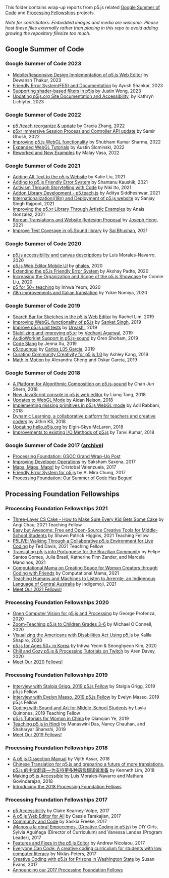 This folder contains wrap-up reports from p5.js related [Google Summer of Code](https://summerofcode.withgoogle.com/organizations/4915113891463168/)  and [Processing Fellowships](https://processingfoundation.org/fellowships) projects.


*Note for contributors: Embedded images and media are welcome. Please host these files externally rather than placing in this repo to avoid adding growing the repository filesize too much.*

## Google Summer of Code

### Google Summer of Code 2023
* [Mobile/Responsive Design Implementation of p5.js Web Editor](https://github.com/processing/p5.js/blob/main/contributor_docs/project_wrapups/dewansDT_gsoc_2023.md) by Dewansh Thakur, 2023
* [Friendly Error System(FES) and Documentation](https://github.com/processing/p5.js/blob/main/contributor_docs/project_wrapups/ayush23dash_gsoc_2023.md) by Ayush Shankar, 2023
* [Supporting shader-based filters in p5js](https://github.com/processing/p5.js/blob/main/contributor_docs/project_wrapups/wong_gsoc_2023.md) by Justin Wong, 2023
* [Updating p5js.org Site Documentation and Accessibility](https://github.com/processing/p5.js/blob/main/contributor_docs/project_wrapups/lichlyter_gsoc_2023.md), by Kathryn Lichlyter, 2023
  
### Google Summer of Code 2022
* [p5 /teach reorganize & update](https://github.com/processing/p5.js/blob/main/contributor_docs/project_wrapups/graciazhang_gsoc_2022.md) by Gracia Zhang, 2022
* [p5xr Immersive Session Process and Controller API update](https://github.com/processing/p5.js/blob/main/contributor_docs/project_wrapups/smrghsh_gsoc_2022.md) by Samir Ghosh, 2022
* [Improving p5.js WebGL functionality](https://github.com/processing/p5.js/blob/main/contributor_docs/project_wrapups/shubham_sharma_gsoc_2022.md) by Shubham Kumar Sharma, 2022
* [Expanded WebGL Tutorials](https://github.com/processing/p5.js/blob/main/contributor_docs/project_wrapups/slominski_gsoc_2022.md) by Austin Slominski, 2022
* [Reworked and New Examples](https://github.com/processing/p5.js/blob/main/contributor_docs/project_wrapups/malayvasa_gsoc_2022.md) by Malay Vasa, 2022

### Google Summer of Code 2021
* [Adding Alt Text to the p5.js Website](https://github.com/processing/p5.js/blob/main/contributor_docs/project_wrapups/katiejliu_gsoc_2021.md) by Katie Liu, 2021
* [Adding to p5.js Friendly Error System](https://github.com/processing/p5.js/blob/main/contributor_docs/project_wrapups/shantanuKaushik_gsoc_2021.md) by Shantanu Kaushik, 2021
* [Activism Through Storytelling with Code](https://github.com/processing/p5.js/blob/main/contributor_docs/project_wrapups/nikiito_gsoc_2021.md) by Niki Ito, 2021
* [Addon Library Development - p5.teach.js](https://github.com/processing/p5.js/blob/main/contributor_docs/project_wrapups/aditya_gsoc_2021.md) by Aditya Siddheshwar, 2021
* [Internationalization(i18n) and Deployment of p5.js website](https://github.com/processing/p5.js/blob/main/contributor_docs/project_wrapups/sanjay_singh_rajpoot_gsoc2020.md) by Sanjay Singh Rajpoot, 2021
* [Improving the p5.xr Library Through Artistic Examples](https://github.com/processing/p5.js/blob/main/contributor_docs/project_wrapups/anaisgonzalez_gsoc_2021.md) by Anais Gonzalez, 2021
* [Korean Translations and Website Redesign Proposal](https://github.com/processing/p5.js/blob/main/contributor_docs/project_wrapups/josephhong_gsoc_2021.md) by [Joseph Hong](github.com/jhongover9000), 2021
* [Improve Test Coverage in p5.Sound library](https://github.com/processing/p5.js/blob/main/contributor_docs/project_wrapups/sai_bhushan_gsoc_2021.md) by [Sai Bhushan](https://github.com/satyasaibhushan), 2021

### Google Summer of Code 2020
* [p5.js accessibility and canvas descriptions](https://github.com/processing/p5.js/blob/main/contributor_docs/project_wrapups/luismn_gsoc_2020.md) by Luis Morales-Navarro, 2020
* [p5.js Web Editor Mobile UI](https://github.com/processing/p5.js/blob/main/contributor_docs/project_wrapups/ghalestrilo_gsoc_2020.md) by [ghales](https://github.com/ghalestrilo), 2020
* [Extending the p5.js Friendly Error System](https://github.com/processing/p5.js/blob/main/contributor_docs/project_wrapups/akshaypadte_gsoc_2020.md) by Akshay Padte, 2020
* [Increasing the Organization and Scope of the p5.js Showcase](https://github.com/processing/p5.js/blob/main/contributor_docs/project_wrapups/connieliu_gsoc_2020.md) by Connie Liu, 2020
* [p5 for 50+ teaching](https://github.com/processing/p5.js/blob/main/contributor_docs/project_wrapups/inhwayeom_gsoc_2020.md) by Inhwa Yeom, 2020
* [i18n improvements and Italian translation](https://github.com/processing/p5.js/blob/main/contributor_docs/project_wrapups/yukienomiya_gsoc_2020.md) by Yukie Nomiya, 2020

### Google Summer of Code 2019
* [Search Bar for Sketches in the p5.js Web Editor](https://github.com/processing/p5.js/blob/main/contributor_docs/project_wrapups/rachellim_gsoc_2019.md) by Rachel Lim, 2019
* [Improving WebGL functionality of p5.js](https://github.com/processing/p5.js/blob/main/contributor_docs/project_wrapups/sanket_gsoc_2019.md) by [Sanket Singh](https://github.com/sanketsingh24), 2019
* [Improve p5.js unit tests](https://github.com/processing/p5.js/blob/main/contributor_docs/project_wrapups/urvashi_gsoc_2019.md) by [Urvashi](https://github.com/ihsavru), 2019
* [Stabilizing and improving p5.xr](https://github.com/processing/p5.js/blob/main/contributor_docs/project_wrapups/vedhant_gsoc_2019.md) by [Vedhant Agarwal](https://github.com/vedhant), 2019
* [AudioWorklet Support in p5.js-sound](https://github.com/processing/p5.js/blob/main/contributor_docs/project_wrapups/orenshoham_gsoc_2019.md) by Oren Shoham, 2019
* [Code Slang](https://github.com/processing/p5.js/blob/main/contributor_docs/project_wrapups/xu_gsoc_2019.md) by Jenna Xu, 2019
* [p5.touchgui](https://github.com/processing/p5.js/blob/main/contributor_docs/project_wrapups/L05_GSOC_2019.md) by [Carlos L05 Garcia](https://github.com/L05), 2019 
* [Curating Community Creativity for p5.js 1.0](https://github.com/processing/p5.js/blob/main/contributor_docs/project_wrapups/ashleykang_gsoc2019.md) by Ashley Kang, 2019
* [Math in Motion](https://github.com/processing/p5.js/blob/main/contributor_docs/project_wrapups/acheng_ogarcia_gsoc_2019.md) by Alexandra Cheng and Oskar Garcia, 2019

### Google Summer of Code 2018
* [A Platform for Algorithmic Composition on p5.js-sound](https://github.com/processing/p5.js/blob/main/contributor_docs/project_wrapups/junshern_gsoc_2018.md) by Chan Jun Shern, 2018
* [New JavaScript console in p5.js web editor](https://github.com/processing/p5.js/blob/main/contributor_docs/project_wrapups/liang_gsoc_2018.md) by Liang Tang, 2018
* [Updates to WebGL Mode](https://github.com/processing/p5.js/blob/main/contributor_docs/project_wrapups/aidannelson_gsoc_2018.md) by Aidan Nelson, 2018
* [Implementing missing primitives in p5.js WebGL mode](https://github.com/processing/p5.js/blob/main/contributor_docs/project_wrapups/adilrabbani_gsoc_2018.md) by Adil Rabbani, 2018
* [Dynamic Learning, a collaborative platform for teachers and creative coders](
https://github.com/processing/p5.js/blob/main/contributor_docs/project_wrapups/jithinks_gsoc_2018.md) by Jithin KS, 2018
* [Updating hello.p5js.org](https://github.com/processing/p5.js/blob/main/contributor_docs/project_wrapups/elginmclaren_gsoc_2018.md) by Elgin-Skye McLaren, 2018
* [Improvements to existing I/O Methods of p5.js](https://github.com/processing/p5.js/blob/main/contributor_docs/project_wrapups/tanvi_gsoc_2018.md) by Tanvi Kumar, 2018

### Google Summer of Code 2017 ([archive](https://summerofcode.withgoogle.com/archive/2017/organizations/5256745899261952/))
* [Processing Foundation: GSOC Grand Wrap-Up Post](https://medium.com/processing-foundation/2017-google-summer-of-code-grand-wrap-up-post-16680b1438db)
* [Improving Developer Operations](https://github.com/processing/p5.js/blob/main/contributor_docs/project_wrapups/sakshamsaxena_gsoc_2017.md) by Saksham Saxena, 2017
* [Maps, Maps, Maps!](https://medium.com/processing-foundation/maps-maps-maps-f0914218c87b) by Cristobal Valenzuela, 2017
* [Friendly Error System for p5.js](https://medium.com/processing-foundation/2017-marks-the-processing-foundations-sixth-year-participating-in-google-summer-of-code-d365f62fc463) by A. Mira Chung, 2017
* [Processing Foundation: Our Summer of Code Has Begun!](https://medium.com/processing-foundation/our-summer-of-code-has-begun-dffc1bbddb7c)


## Processing Foundation Fellowships

### Processing Foundation Fellowships 2021
* [Three-Layer CS Cake - How to Make Sure Every Kid Gets Some Cake](https://medium.com/processing-foundation/three-layer-cs-cake-how-to-make-sure-every-kid-gets-some-cake-f7ee52e147f1) by Angi Chau, 2021 Teaching Fellow
* [Easy but Awesome: Free and Open-Source Creative Tools for Middle-School Students](https://medium.com/processing-foundation/easy-but-awesome-free-and-open-source-creative-tools-for-middle-school-students-89260eb3824d) by Shawn Patrick Higgins, 2021 Teaching Fellow
* [P5LIVE: Walking Through a Collaborative p5.js Environment for Live Coding](https://medium.com/processing-foundation/p5live-walking-through-a-collaborative-p5-js-environment-for-live-coding-bc39d95908c6) by Ted Davis, 2021 Teaching Fellow
* [Translating p5.js into Portuguese for the Brazilian Community](https://medium.com/processing-foundation/translating-p5-js-into-portuguese-for-the-brazilian-community-14b969e77ab1) by Felipe Santos Gomes, Julia Brasil, Katherine Finn Zander, and Marcela Mancinos, 2021
* [Computational Mama on Creating Space for Womxn Creators through Coding with Friends](https://medium.com/processing-foundation/ambika-joshi-on-creating-space-for-womxn-creators-through-coding-with-friends-805c00301e39) by Computational Mama, 2021
* [Teaching Humans and Machines to Listen to Arrernte, an Indigenous Language of Central Australia](https://medium.com/processing-foundation/teaching-humans-and-machines-to-listen-to-arrernte-an-indigenous-language-of-central-australia-90d86957132e) by Indigemoji, 2021
* [Meet Our 2021 Fellows!](https://medium.com/processing-foundation/meet-our-2021-fellows-c22084da8019)


### Processing Foundation Fellowships 2020
* [Open Computer Vision for p5.js and Processing](https://medium.com/processing-foundation/open-computer-vision-for-p5-js-and-processing-fb4490441705) by George Profenza, 2020
* [Zoom-Teaching p5.js to Children Grades 3–6](https://medium.com/processing-foundation/zoom-teaching-p5-js-to-children-grades-3-6-54a0955c0ba5) by Michael O’Connell, 2020
* [Visualizing the Americans with Disabilities Act Using p5.js](https://medium.com/processing-foundation/visualizing-the-americans-with-disabilities-act-using-p5-js-7853b9180b56) by Kalila Shapiro, 2020
* [p5.js for Ages 50+ in Korea](https://medium.com/processing-foundation/p5-js-for-ages-50-in-korea-50d47b5927fb) by Inhwa Yeom & Seonghyeon Kim, 2020
* [Chill and Cozy p5.js & Processing Tutorials on Twitch](https://medium.com/processing-foundation/chill-and-cozy-p5-js-processing-tutorials-on-twitch-c10f068d0a7f) by Aren Davey, 2020
* [Meet Our 2020 Fellows!](https://medium.com/processing-foundation/meet-our-2020-fellows-7a51034f6845)

### Processing Foundation Fellowships 2019
* [Interview with Stalgia Grigg, 2019 p5.js Fellow](https://medium.com/processing-foundation/interview-with-stalgia-grigg-2019-p5-js-fellow-6fc40252e0) by Stalgia Grigg, 2019 p5.js Fellow
* [Interview with Evelyn Masso, 2019 p5.js Fellow](https://medium.com/processing-foundation/interview-with-evelyn-masso-2019-p5-js-fellow-7ac6769704df) by Evelyn Masso, 2019 p5.js Fellow
* [Coding with Sound and Art for Middle-School Students](https://medium.com/processing-foundation/interview-with-2019-teaching-fellow-layla-quinones-3039f10ae761) by Layla Quinones, 2019 Teaching Fellow
* [p5.js Tutorials for Womxn in China](https://medium.com/processing-foundation/interview-with-2019-fellow-qianqian-ye-799c0115c295) by Qianqian Ye, 2019
* [Teaching p5.js in Hindi](https://medium.com/processing-foundation/interview-with-2019-fellows-manaswini-das-nancy-chauhan-and-shaharyar-shamshi-172127c2e277) by Manaswini Das, Nancy Chauhan, and Shaharyar Shamshi, 2019
* [Meet Our 2019 Fellows!](https://medium.com/processing-foundation/meet-our-2019-fellows-9f13d4e4a68a)

### Processing Foundation Fellowships 2018
* [A p5.js Dissection Manual](https://medium.com/processing-foundation/a-p5-js-dissection-manual-38959ff8522e) by Vijith Assar, 2018
* [Chinese Translation for p5.js and preparing a future of more translations](https://medium.com/processing-foundation/chinese-translation-for-p5-js-and-preparing-a-future-of-more-translations-b56843ea096e), [p5.js 的中文翻译 — 为支持更多种语言翻译做准备](https://medium.com/processing-foundation/p5-js-%E7%9A%84%E4%B8%AD%E6%96%87%E7%BF%BB%E8%AF%91-%E4%B8%BA%E6%94%AF%E6%8C%81%E6%9B%B4%E5%A4%9A%E7%A7%8D%E8%AF%AD%E8%A8%80%E7%BF%BB%E8%AF%91%E5%81%9A%E5%87%86%E5%A4%87-a0fa94da770f) by Kenneth Lim, 2018
* [Making p5.js Accessible](https://medium.com/processing-foundation/making-p5-js-accessible-e2ce366e05a0) by Luis Morales-Navarro and Mathura Govindarajan, 2018
* [Introducing the 2018 Processing Foundation Fellows](https://medium.com/processing-foundation/introducing-the-2018-processing-foundation-fellows-a16ae4e87f80)

### Processing Foundation Fellowships 2017
* [p5 Accessibility](https://medium.com/processing-foundation/p5-accessibility-115d84535fa8) by Claire Kearney-Volpe, 2017
* [A p5.js Web Editor for All](https://medium.com/processing-foundation/a-p5-js-web-editor-for-all-64aaa3f9d767) by Cassie Tarakajian, 2017
* [Community and Code](https://medium.com/processing-foundation/community-and-code-882b00e6ee32) by Saskia Freeke, 2017
* [¡Manos a la obra! Empecemos. (Creative Coding in p5.js)](https://medium.com/processing-foundation/manos-a-la-obra-empecemos-creative-coding-in-p5-js-a2bfe3e059ce) by DIY Girls, Sylvia Aguiñaga (Director of Curriculum) and Vanessa Landes (Program Leader), 2017
* [Features and Fixes in the p5.js Editor](https://medium.com/processing-foundation/features-and-fixes-in-the-p5-js-editor-722e4b56495e) by Andrew Nicolaou, 2017
* [Everyone Can Code: A creative coding curriculum for students with low computer literacy](https://medium.com/processing-foundation/anyone-can-code-a-creative-coding-curriculum-for-students-with-low-computer-literacy-69e121149abc) by Niklas Peters, 2017
* [Creative Coding with p5.js for Prisons in Washington State](https://medium.com/processing-foundation/creative-coding-with-p5-js-for-prisons-in-washington-state-3bd1d342d769) by Susan Evans, 2017
* [Announcing our 2017 Processing Foundation Fellows](https://medium.com/processing-foundation/announcing-our-2017-processing-foundation-fellows-8b9e7c8bd2f)


